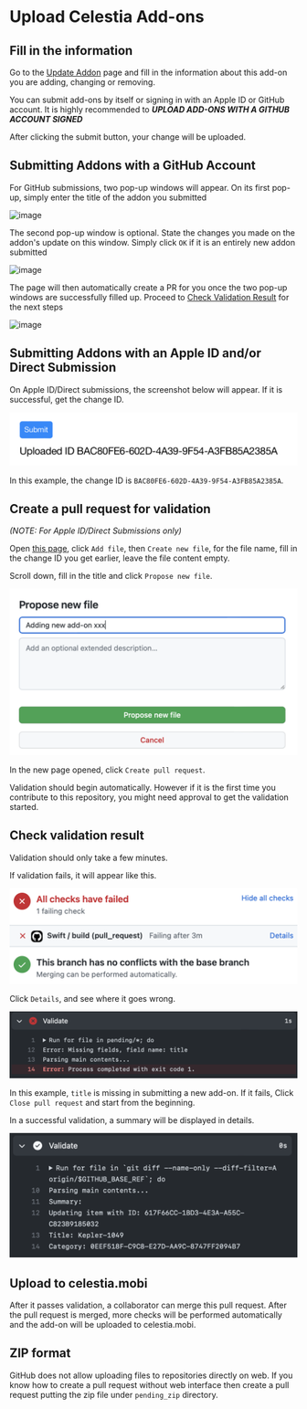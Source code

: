 # Upload Celestia Add-ons

## Fill in the information

Go to the [Update Addon](https://celestia.mobi/submit-addon) page and fill in the information about this add-on you are adding, changing or removing.

You can submit add-ons by itself or signing in with an Apple ID or GitHub account. It is highly recommended to **_UPLOAD ADD-ONS WITH A GITHUB ACCOUNT SIGNED_**

After clicking the submit button, your change will be uploaded. 

## Submitting Addons with a GitHub Account

For GitHub submissions, two pop-up windows will appear. On its first pop-up, simply enter the title of the addon you submitted

![image](https://github.com/celestiamobile/celestia-addon-validator/assets/95486841/7f720084-b43d-46d1-9714-0b67e88e447c)

The second pop-up window is optional. State the changes you made on the addon's update on this window. Simply click `OK` if it is an entirely new addon submitted

![image](https://github.com/celestiamobile/celestia-addon-validator/assets/95486841/36874e29-44f9-41bc-b69f-b8c481e05437)

The page will then automatically create a PR for you once the two pop-up windows are successfully filled up. Proceed to [Check Validation Result](https://github.com/celestiamobile/celestia-addon-validator/README.md#check-validation-result) for the next steps

![image](https://github.com/celestiamobile/celestia-addon-validator/assets/95486841/d2a16b23-7f8f-488d-accf-6b51479330ef)

## Submitting Addons with an Apple ID and/or Direct Submission

On Apple ID/Direct submissions, the screenshot below will appear. If it is successful, get the change ID.

![submission success view](images/submission-success.png)

In this example, the change ID is `BAC80FE6-602D-4A39-9F54-A3FB85A2385A`.

## Create a pull request for validation
_(NOTE: For Apple ID/Direct Submissions only)_

Open [this page](https://github.com/levinli303/celestia-addon-validator/tree/main/pending), click `Add file`, then `Create new file`, for the file name, fill in the change ID you get earlier, leave the file content empty.

Scroll down, fill in the title and click `Propose new file`.

![creating a pull request](images/create-pr.png)

In the new page opened, click `Create pull request`.

Validation should begin automatically. However if it is the first time you contribute to this repository, you might need approval to get the validation started.

## Check validation result

Validation should only take a few minutes.

If validation fails, it will appear like this.

![failing vaidation](images/failing-validation.png)

Click `Details`, and see where it goes wrong.

![failing vaidation details](images/validation-details.png)

In this example, `title` is missing in submitting a new add-on. If it fails, Click `Close pull request` and start from the beginning.

In a successful validation, a summary will be displayed in details.

![successful vaidation details](images/successful-validation.png)

## Upload to celestia.mobi

After it passes validation, a collaborator can merge this pull request. After the pull request is merged, more checks will be performed automatically and the add-on will be uploaded to celestia.mobi.

## ZIP format

GitHub does not allow uploading files to repositories directly on web. If you know how to create a pull request without web interface then create a pull request putting the zip file under `pending_zip` directory.
